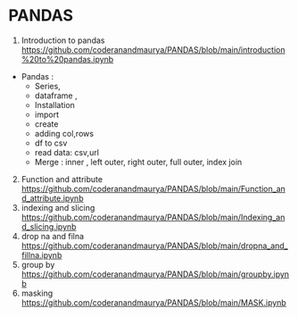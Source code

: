 # PANDAS

1. Introduction to pandas https://github.com/coderanandmaurya/PANDAS/blob/main/introduction%20to%20pandas.ipynb
- Pandas : 
   - Series, 
   - dataframe , 
   - Installation
   - import
   - create 
   - adding col,rows
   - df to csv
   - read data: csv,url
   - Merge : inner , left outer, right outer, full outer, index join
2. Function and attribute https://github.com/coderanandmaurya/PANDAS/blob/main/Function_and_attribute.ipynb
3. indexing and slicing  https://github.com/coderanandmaurya/PANDAS/blob/main/Indexing_and_slicing.ipynb
4. drop na and filna https://github.com/coderanandmaurya/PANDAS/blob/main/dropna_and_fillna.ipynb
5. group by https://github.com/coderanandmaurya/PANDAS/blob/main/groupby.ipynb
6. masking https://github.com/coderanandmaurya/PANDAS/blob/main/MASK.ipynb
